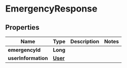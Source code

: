 
# EmergencyResponse

## Properties
Name | Type | Description | Notes
------------ | ------------- | ------------- | -------------
**emergencyId** | **Long** |  | 
**userInformation** | [**User**](User.md) |  | 



